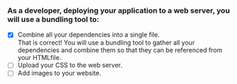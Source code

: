 ### As a developer, deploying your application to a web server, you will use a bundling tool to:

- [x] Combine all your dependencies into a single file. <br>
      That is correct! You will use a bundling tool to gather all your dependencies and combine them so that they can be referenced from your HTMLfile.
- [ ] Upload your CSS to the web server.
- [ ] Add images to your website.
